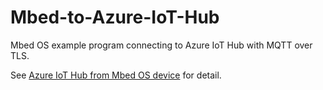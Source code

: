 # Mbed-to-Azure-IoT-Hub

Mbed OS example program connecting to Azure IoT Hub with MQTT over TLS.

See [Azure IoT Hub from Mbed OS device](https://os.mbed.com/users/coisme/notebook/azure-iot-hub-from-mbed-os-device/) for detail.
